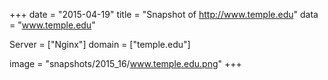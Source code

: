 
+++
date = "2015-04-19"
title = "Snapshot of http://www.temple.edu"
data = "www.temple.edu"

Server = ["Nginx"]
domain = ["temple.edu"]

  image = "snapshots/2015_16/www.temple.edu.png"
+++
#
